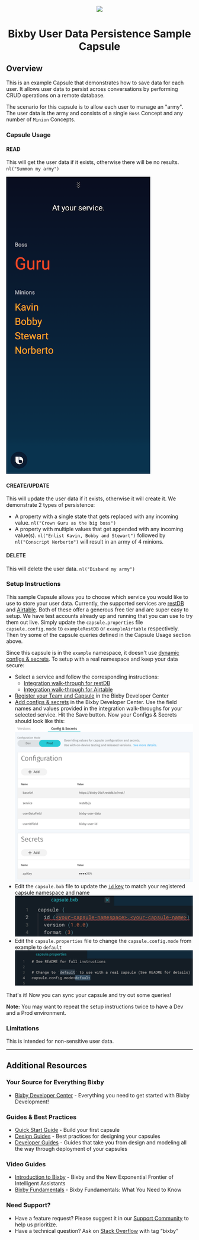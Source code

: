<p align="Center">
  <img src="https://bixbydevelopers.com/dev/docs-assets/resources/dev-guide/bixby_logo_github-11221940070278028369.png">
  <br/>
  <h1 align="Center">Bixby User Data Persistence Sample Capsule</h1>
</p>

## Overview

This is an example Capsule that demonstrates how to save data for each user.
It allows user data to persist across conversations by performing CRUD operations on a remote database.

The scenario for this capsule is to allow each user to manage an "army". The user data is the army and consists of a single `Boss` Concept and any number of `Minion` Concepts.

### Capsule Usage

#### READ

This will get the user data if it exists, otherwise there will be no results. `nl("Summon my army")`

![Result View](./screenshots/army_result_view.png)

#### CREATE/UPDATE

This will update the user data if it exists, otherwise it will create it. We demonstrate 2 types of persistence:
- A property with a single state that gets replaced with any incoming value. `nl("Crown Guru as the big boss")`
- A property with multiple values that get appended with any incoming value(s). `nl("Enlist Kavin, Bobby and Stewart")` followed by `nl("Conscript Norberto")` will result in an army of 4 minions.

#### DELETE

This will delete the user data. `nl("Disband my army")`

### Setup Instructions

This sample Capsule allows you to choose which service you would like to use to
store your user data. Currently, the supported services are
[restDB](https://restdb.io) and [Airtable](https://airtable.com). Both of these
offer a generous free tier and are super easy to setup. We have test accounts
already up and running that you can use to try them out live. Simply update the
`capsule.properties` file `capsule.config.mode` to `exampleRestDB` or
`exampleAirtable` respectively. Then try some of the capsule queries defined
in the Capsule Usage section above.

Since this capsule is in the `example` namespace, it doesn't use [dynamic
configs &
secrets](https://bixbydevelopers.com/dev/docs/reference/ref-topics/capsule-config). To setup with a real namespace and keep your data secure:
- Select a service and follow the corresponding instructions:
  - [Integration walk-through for restDB](./restDB.md)
  - [Integration walk-through for Airtable](./airtable.md)
- [Register your Team and Capsule](https://bixbydevelopers.com/dev/docs/dev-guide/developers/managing-caps.managing-your-team) in the Bixby Developer Center
- [Add configs & secrets](https://bixbydevelopers.com/dev/docs/reference/ref-topics/capsule-config#config-secrets) in the Bixby Developer Center. Use the field names and values provided in the integration walk-throughs for your selected service. Hit the Save button. Now your Configs & Secrets should look like this: ![Configs & Secrets](./screenshots/configs_and_secrets.png)
- Edit the `capsule.bxb` file to update the [`id` key](https://bixbydevelopers.com/dev/docs/reference/type/capsule.id) to match your registered capsule namespace and name ![Capsule ID](./screenshots/capsule_id.png)
- Edit the `capsule.properties` file to change the `capsule.config.mode` from example to `default` ![Capsule Config Mode](./screenshots/capsule_config_mode.png)

That's it! Now you can sync your capsule and try out some queries!

**Note:** You may want to repeat the setup instructions twice to have a Dev and a Prod environment.

### Limitations

This is intended for non-sensitive user data.

---

## Additional Resources

### Your Source for Everything Bixby
* [Bixby Developer Center](http://bixbydevelopers.com) - Everything you need to get started with Bixby Development!

### Guides & Best Practices
* [Quick Start Guide](https://bixbydevelopers.com/dev/docs/get-started/quick-start) - Build your first capsule
* [Design Guides](https://bixbydevelopers.com/dev/docs/dev-guide/design-guides) - Best practices for designing your capsules
* [Developer Guides](https://bixbydevelopers.com/dev/docs/dev-guide/developers) - Guides that take you from design and modeling all the way through deployment of your capsules

### Video Guides
* [Introduction to Bixby](https://youtu.be/DFvpK4PosvI) - Bixby and the New Exponential Frontier of Intelligent Assistants
* [Bixby Fundamentals](https://bixby.developer.samsung.com/newsroom/en-us/22/01/2019/Teaching-Bixby-Fundamentals-What-You-Need-to-Know) - Bixby Fundamentals: What You Need to Know

### Need Support?
* Have a feature request? Please suggest it in our [Support Community](https://support.bixbydevelopers.com/hc/en-us/community/topics/360000183273-Feature-Requests) to help us prioritize.
* Have a technical question? Ask on [Stack Overflow](https://stackoverflow.com/questions/tagged/bixby) with tag “bixby”
